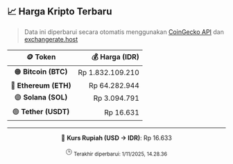 

<!-- HARGA_KRIPTO -->
## 📈 Harga Kripto Terbaru

> Data ini diperbarui secara otomatis menggunakan [CoinGecko API](https://www.coingecko.com/) dan [exchangerate.host](https://exchangerate.host/)

<div align="center">

| 🪙 Token | 💰 Harga (IDR) |
|:------:|---------------:|
| 🟠 **Bitcoin (BTC)**   | Rp 1.832.109.210 |
| 🔵 **Ethereum (ETH)**  | Rp 64.282.944 |
| 🟣 **Solana (SOL)**    | Rp 3.094.791 |
| 🟢 **Tether (USDT)**   | Rp 16.631 |

---

💱 **Kurs Rupiah (USD → IDR)**: Rp 16.633

🕒 <sub>Terakhir diperbarui: 1/11/2025, 14.28.36</sub>

</div>
<!-- /HARGA_KRIPTO -->